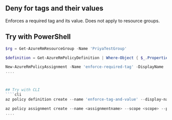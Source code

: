 ## Deny for tags and their values
Enforces a required tag and its value. Does not apply to resource groups.



## Try with PowerShell
````powershell
$rg = Get-AzureRmResourceGroup -Name 'PriyaTestGroup'

$definition = Get-AzureRmPolicyDefinition | Where-Object { $_.Properties.DisplayName -eq 'Enforce tag and its value' }

New-AzureRmPolicyAssignment -Name 'enforce-required-tag' -DisplayName 'Enforces a required tag and its value' -scope '/subscriptions/d0610b27-9663-4c05-89f8-5b4be01e86a5/resourceGroups/PriyaTestGroup' -PolicyDefinition $definition
....



## Try with CLI
````cli
az policy definition create --name 'enforce-tag-and-value' --display-name 'Deny for tag and value' --description 'enforce tag' --rules 'https://raw.githubusercontent.com/Azure/azure-policy/master/samples/General/audit-allowed-locations/azurepolicy.rules.json' --params 'https://raw.githubusercontent.com/Azure/azure-policy/master/samples/General/audit-allowed-locations/azurepolicy.parameters.json' --mode Indexed

az policy assignment create --name <assignmentname> --scope <scope> --policy "enforce-tag-and-value" --params '{"tagName":"tagValue"}'
....
